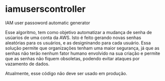 # iamuserscontroller
IAM user passoword automatic generator

Esse algoritmo, tem como objetivo automatizar a mudança de senha de usúarios de uma conta da AWS. Isto é feito gerando novas senhas aleatórias para os usuários, e as designinando para cada usuário. Essa solução permite que organizações tenham uma maior segurança, já que as senhas não terão nenhum fator humano envolvido na sua criação e permite que as senhas não fiquem obsoletas, podendo evitar ataques por vazamento de dados.

Atualmente, esse código não deve ser usado em produção.
